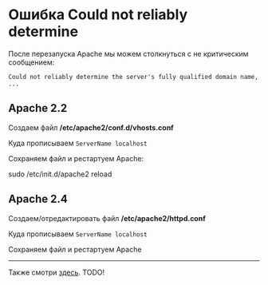 # Ошибка Could not reliably determine

После перезапуска Apache мы можем столкнуться с не критическим сообщением:

`Could not reliably determine the server's fully qualified domain name, ...`

## Apache 2.2

Создаем файл **/etc/apache2/conf.d/vhosts.conf**

Куда прописываем `ServerName localhost`

Cохраняем файл и рестартуем Apache:

  sudo /etc/init.d/apache2 reload

## Apache 2.4

Создаем/отредактировать файл **/etc/apache2/httpd.conf**

Куда прописываем `ServerName localhost`

Cохраняем файл и рестартуем Apache

----

Также смотри [здесь](apache:dirs_n_files_ubuntu#warn).
<span class="warn">TODO!</span>
